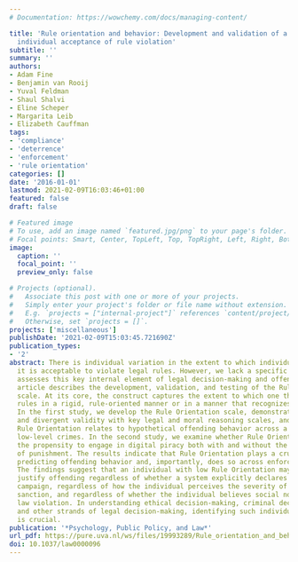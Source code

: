 ```yaml
---
# Documentation: https://wowchemy.com/docs/managing-content/

title: 'Rule orientation and behavior: Development and validation of a scale measuring
  individual acceptance of rule violation'
subtitle: ''
summary: ''
authors:
- Adam Fine
- Benjamin van Rooij
- Yuval Feldman
- Shaul Shalvi
- Eline Scheper
- Margarita Leib
- Elizabeth Cauffman
tags:
- 'compliance'
- 'deterrence'
- 'enforcement'
- 'rule orientation'
categories: []
date: '2016-01-01'
lastmod: 2021-02-09T16:03:46+01:00
featured: false
draft: false

# Featured image
# To use, add an image named `featured.jpg/png` to your page's folder.
# Focal points: Smart, Center, TopLeft, Top, TopRight, Left, Right, BottomLeft, Bottom, BottomRight.
image:
  caption: ''
  focal_point: ''
  preview_only: false

# Projects (optional).
#   Associate this post with one or more of your projects.
#   Simply enter your project's folder or file name without extension.
#   E.g. `projects = ["internal-project"]` references `content/project/deep-learning/index.md`.
#   Otherwise, set `projects = []`.
projects: ['miscellaneous']
publishDate: '2021-02-09T15:03:45.721690Z'
publication_types:
- '2'
abstract: There is individual variation in the extent to which individuals believe
  it is acceptable to violate legal rules. However, we lack a specific measure that
  assesses this key internal element of legal decision-making and offending. This
  article describes the development, validation, and testing of the Rule Orientation
  scale. At its core, the construct captures the extent to which one thinks about
  rules in a rigid, rule-oriented manner or in a manner that recognizes exceptions.
  In the first study, we develop the Rule Orientation scale, demonstrate its convergent
  and divergent validity with key legal and moral reasoning scales, and find that
  Rule Orientation relates to hypothetical offending behavior across a variety of
  low-level crimes. In the second study, we examine whether Rule Orientation predicts
  the propensity to engage in digital piracy both with and without the explicit threat
  of punishment. The results indicate that Rule Orientation plays a crucial role in
  predicting offending behavior and, importantly, does so across enforcement contexts.
  The findings suggest that an individual with low Rule Orientation may be able to
  justify offending regardless of whether a system explicitly declares an enforcement
  campaign, regardless of how the individual perceives the severity of the threatened
  sanction, and regardless of whether the individual believes social norms support
  law violation. In understanding ethical decision-making, criminal decision-making,
  and other strands of legal decision-making, identifying such individual variation
  is crucial.
publication: '*Psychology, Public Policy, and Law*'
url_pdf: https://pure.uva.nl/ws/files/19993289/Rule_orientation_and_behavior.pdf
doi: 10.1037/law0000096
---
```


